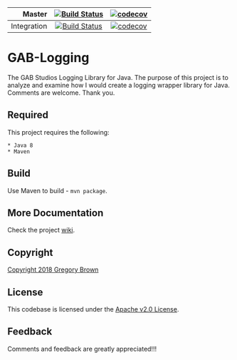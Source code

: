 
Master | [![Build Status](https://travis-ci.org/gab-studios/gab-logging.svg?branch=master)](https://travis-ci.org/gab-studios/gab-logging) | [![codecov](https://codecov.io/gh/gab-studios/gab-logging/branch/master/graph/badge.svg)](https://codecov.io/gh/gab-studios/gab-logging)
---: | :---: | :---:
Integration | [![Build Status](https://travis-ci.org/gab-studios/gab-logging.svg?branch=integration)](https://travis-ci.org/gab-studios/gab-logging) | [![codecov](https://codecov.io/gh/gab-studios/gab-logging/branch/integration/graph/badge.svg)](https://codecov.io/gh/gab-studios/gab-logging)


GAB-Logging
=======

The GAB Studios Logging Library for Java.  The purpose of this project is to analyze and examine how I would create a logging wrapper library for Java.  Comments are welcome.  Thank you.


Required
---------
This project requires the following: 

    * Java 8
    * Maven

Build
---------
Use Maven to build - `mvn package`.


More Documentation
------------------
Check the project [wiki].


Copyright
-------
[Copyright 2018 Gregory Brown]


License
-------
This codebase is licensed under the [Apache v2.0 License].


Feedback
---------
Comments and feedback are greatly appreciated!!!


[Copyright 2018 Gregory Brown]: https://github.com/gab-studios/gab-logging/tree/master/COPYRIGHT.txt
[Apache v2.0 License]: https://github.com/gab-studios/gab-logging/tree/master/LICENSE.txt
[wiki]: https://github.com/gab-studios/gab-logging/wiki
[examples]: https://github.com/gab-studios/gab-logging/wiki/Examples
